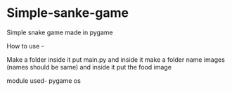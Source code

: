 # Simple-sanke-game
Simple snake game made in pygame

How to use - 

Make a folder inside it put main.py and inside it make a folder name images (names should be same) and inside it put the food image

module used-
pygame
os

